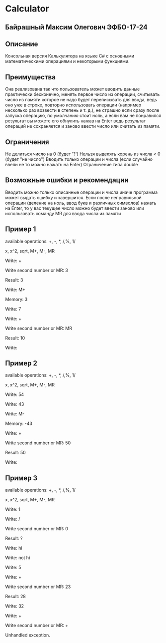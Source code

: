 # Сalculator
## Байрашный Максим Олегович ЭФБО-17-24
## Описание
Консольная версия Калькулятора на языке C# c основными математическими операциями и некоторыми функциями. 
## Преимущества
Она реализована так что пользователь может вводить данные практически бесконечно, менять первое число из операции, считывать число из памяти которое не надо будет переписывать для ввода, ведь оно уже в строке, повторно использовать операции (например несколько раз возвести в степень и т. д.), не страшно если сразу после запуска операцию, по умолчанию стоит ноль, а если вам не понравился результат вы можете его обнулить нажав на Enter ведь результат операций не сохраняется и заново ввести число или считать из памяти.
## Ограничения
Не делиться число на 0 (будет '?')
Нельзя выделять корень из числа < 0 (будет "не число")
Вводить только операции и числа (если случайно ввели не то можно нажать на Enter)
Ограничение типа double
## Возможные ошибки и рекомендации
Вводить можно только описанные операции и числа иначе программа может выдать ошибку и завершится.
Если после неправильной операции (деление на ноль, ввод букв и различных символов) нажать на Enter, то у вас текущее число можно будет ввести заново или использовать команду MR для ввода числа из памяти
## Пример 1
available operations: +, -, *, /,%, 1/

x, x^2, sqrt, M+, M-, MR

Write: +

Write second number or MR: 3

Result: 3

Write: M+

Memory: 3

Write: 7

Write: +

Write second number or MR: MR

Result: 10

Write:
## Пример 2
available operations: +, -, *, /,%, 1/

x, x^2, sqrt, M+, M-, MR

Write: 54

Write: 43

Write: M-

Memory: -43

Write: +

Write second number or MR: 50

Result: 50

Write:
## Пример 3
available operations: +, -, *, /,%, 1/

x, x^2, sqrt, M+, M-, MR

Write: 1

Write: /

Write second number or MR: 0

Result: ?

Write: hi

Write: not hi

Write: 5

Write: +

Write second number or MR: 23

Result: 28

Write: 32

Write: +

Write second number or MR: +

Unhandled exception.
